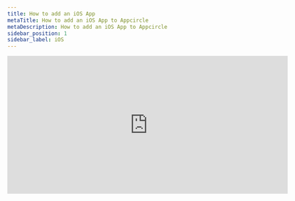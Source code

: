 ```yaml
---
title: How to add an iOS App
metaTitle: How to add an iOS App to Appcircle
metaDescription: How to add an iOS App to Appcircle
sidebar_position: 1
sidebar_label: iOS
---
```


<iframe width="640" height="315" src="https://www.youtube.com/embed/3ZorIciD7-o" title="YouTube video player" frameborder="0" allow="accelerometer; autoplay; clipboard-write; encrypted-media; gyroscope; picture-in-picture" allowfullscreen></iframe>

